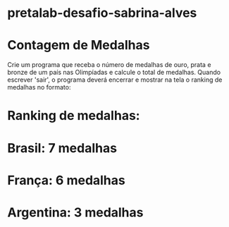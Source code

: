 # pretalab-desafio-sabrina-alves
# Contagem de Medalhas
  Crie um programa que receba o número de medalhas de ouro, prata e bronze de um país nas Olimpíadas e calcule o total de medalhas.
  Quando escrever 'sair', o programa deverá encerrar e mostrar na tela o ranking de medalhas no formato:
  # Ranking de medalhas:
  # Brasil: 7 medalhas
  # França: 6 medalhas
  # Argentina: 3 medalhas